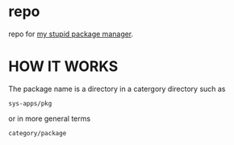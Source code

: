 # repo
repo for [my stupid package manager](https://github.com/rex-williams/pkg).

# HOW IT WORKS

The package name is a directory in a catergory directory such as

`sys-apps/pkg`

or in more general terms

`category/package`
